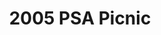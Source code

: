---
title: 2005 PSA Picnic
eleventyNavigation:
  key: 2005 PSA Picnic
  order:
  parent: PSA Picnic
layout: gallery.njk
permalink: "oldtimer/psa_picnic/2005-psa-picnic/index.html"
meta_desc: "Photos from the 2005 PSA Picnic, held in San Diego, CA"
url: "https://www.psa-history.org/oldtimer/psa_picnic/2005-psa-picnic/index.html"
collectionName: "2005-psa-picnic"
tags: "psa-picnic"
---